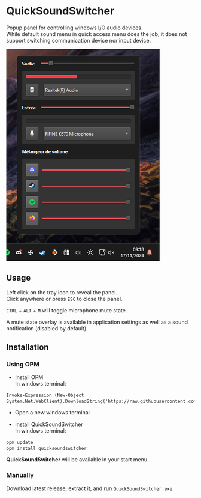 # QuickSoundSwitcher

Popup panel for controlling windows I/O audio devices.  
While default sound menu in quick access menu does the job, it does not support switching communication device nor input device.

![image](.assets/screenshot.png)

## Usage

Left click on the tray icon to reveal the panel.  
Click anywhere or press `ESC` to close the panel.

`CTRL` + `ALT` + `M` will toggle microphone mute state.

A mute state overlay is available in application settings as well as a sound notification (disabled by default).

## Installation

### Using OPM

- Install OPM  
In windows terminal:
```
Invoke-Expression (New-Object System.Net.WebClient).DownloadString('https://raw.githubusercontent.com/Odizinne/opm/refs/heads/main/opm_install.ps1')
```

- Open a new windows terminal

- Install QuickSoundSwitcher  
In windows terminal:
```
opm update
opm install quicksoundswitcher
```

**QuickSoundSwitcher** will be available in your start menu.

### Manually

Download latest release, extract it, and run `QuickSoundSwitcher.exe`.

